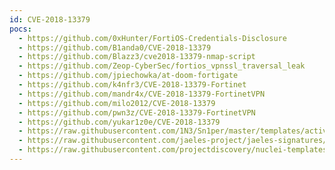 ```yaml
---
id: CVE-2018-13379
pocs:
  - https://github.com/0xHunter/FortiOS-Credentials-Disclosure
  - https://github.com/B1anda0/CVE-2018-13379
  - https://github.com/Blazz3/cve2018-13379-nmap-script
  - https://github.com/Zeop-CyberSec/fortios_vpnssl_traversal_leak
  - https://github.com/jpiechowka/at-doom-fortigate
  - https://github.com/k4nfr3/CVE-2018-13379-Fortinet
  - https://github.com/mandr4x/CVE-2018-13379-FortinetVPN
  - https://github.com/milo2012/CVE-2018-13379
  - https://github.com/pwn3z/CVE-2018-13379-FortinetVPN
  - https://github.com/yukar1z0e/CVE-2018-13379
  - https://raw.githubusercontent.com/1N3/Sn1per/master/templates/active/CVE-2018-13379_-_Fortigate_Pulse_Connect_Secure_Directory_Traversal.sh
  - https://raw.githubusercontent.com/jaeles-project/jaeles-signatures/master/cves/fortinet-fortigate-vpn-path-traversal-xss-cve-2018-13379.yaml
  - https://raw.githubusercontent.com/projectdiscovery/nuclei-templates/master/cves/2018/CVE-2018-13379.yaml
---
```

